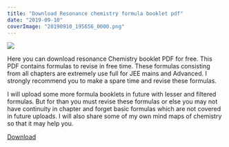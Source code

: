 ```yaml
---
title: "Download Resonance chemistry formula booklet pdf"
date: "2019-09-10"
coverImage: "20190910_195656_0000.png"
---
```


![](/images/20190910_195656_0000-1024x576.png)

Here you can download resonance Chemistry booklet PDF for free. This PDF contains formulas to revise in free time. These formulas consisting from all chapters are extremely use full for JEE mains and Advanced. I strongly recommend you to make a spare time and revise these formulas.

I will upload some more formula booklets in future with lesser and filtered formulas. But for than you must revise these formulas or else you may not have continuity in chapter and forget basic formulas which are not covered in future uploads. I will also share some of my own mind maps of chemistry so that it may help you.

[Download](https://drive.google.com/file/d/1RoYjor3eHi9PHfE79LXwh6rfY4Jupyi7/view?usp=drivesdk)
